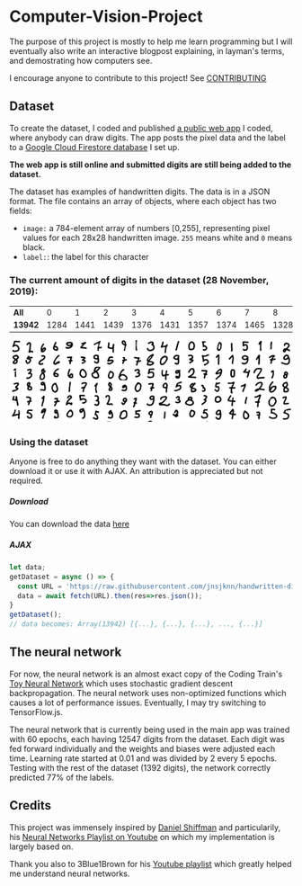 # Computer-Vision-Project

The purpose of this project is mostly to help me learn programming but I will eventually also write an interactive blogpost explaining, in layman's terms, and demostrating how computers see.

I encourage anyone to contribute to this project! See [CONTRIBUTING](CONTRIBUTING.md)

## Dataset

To create the dataset, I coded and published [a public web app](https://joonasjokinen.fi/handwritten-digit-classification/datageneration) I coded, where anybody can draw digits. The app posts the pixel data and the label to a [Google Cloud Firestore database](https://firebase.google.com/products/firestore/) I set up.

**The web app is still online and submitted digits are still being added to the dataset.**

The dataset has examples of handwritten digits. The data is in a JSON format. The file contains an array of objects, where each object has two fields:

* `image:` a 784-element array of numbers [0,255], representing pixel values for each 28x28 handwritten image. `255` means white and `0` means black.
* `label:`: the label for this character

### The current amount of digits in the dataset (28 November, 2019):

<table>
<tr><td><b>All</b></td><td>0</td><td>1</td><td>2</td><td>3</td><td>4</td><td>5</td><td>6</td><td>7</td><td>8</td><td>9</td></tr><tr>
<td><b>13942</b></td>
<td>1284</td>
<td>1441</td>
<td>1439</td>
<td>1376</td>
<td>1431</td>
<td>1357</td>
<td>1374</td>
<td>1465</td>
<td>1328</td>
<td>1447</td>
</tr></table>

![Picture of the dataset](assets/dataset.png)

### Using the dataset

Anyone is free to do anything they want with the dataset. You can either download it or use it with AJAX. An attribution is appreciated but not required.

##### Download

You can download the data [here](data/dataset.json)

##### AJAX

```javascript
let data;
getDataset = async () => {
  const URL = 'https://raw.githubusercontent.com/jnsjknn/handwritten-digit-classification/master/data/dataset.json'
  data = await fetch(URL).then(res=>res.json());
}
getDataset();
// data becomes: Array(13942) [{...}, {...}, {...}, ..., {...}]
```

## The neural network

For now, the neural network is an almost exact copy of the Coding Train's [Toy Neural Network](https://github.com/CodingTrain/Toy-Neural-Network-JS) which uses stochastic gradient descent backpropagation. The neural network uses non-optimized functions which causes a lot of performance issues. Eventually, I may try switching to TensorFlow.js.

The neural network that is currently being used in the main app was trained with 60 epochs, each having 12547 digits from the dataset. Each digit was fed forward individually and the weights and biases were adjusted each time. Learning rate started at 0.01 and was divided by 2 every 5 epochs. Testing with the rest of the dataset (1392 digits), the network correctly predicted 77% of the labels.

## Credits

This project was immensely inspired by [Daniel Shiffman](https://github.com/CodingTrain) and particularily, his [Neural Networks Playlist on Youtube](https://www.youtube.com/playlist?list=PLRqwX-V7Uu6aCibgK1PTWWu9by6XFdCfh) on which my implementation is largely based on.

Thank you also to 3Blue1Brown for his [Youtube playlist](https://www.youtube.com/playlist?list=PLZHQObOWTQDNU6R1_67000Dx_ZCJB-3pi) which greatly helped me understand neural networks.
